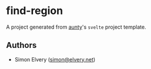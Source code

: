 # find-region

A project generated from [aunty](https://github.com/abcnews/aunty)'s `svelte` project template.

## Authors

- Simon Elvery ([simon@elvery.net](mailto:simon@elvery.net))
